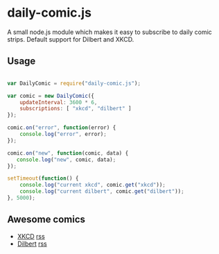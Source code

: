 daily-comic.js
==============

A small node.js module which makes it easy to subscribe to daily comic strips. Default support for Dilbert and XKCD.

## Usage

```javascript

var DailyComic = require("daily-comic.js");

var comic = new DailyComic({
    updateInterval: 3600 * 6,
    subscriptions: [ "xkcd", "dilbert" ]
});

comic.on("error", function(error) {
    console.log("error", error);
});

comic.on("new", function(comic, data) {
   console.log("new", comic, data);
});

setTimeout(function() {
    console.log("current xkcd", comic.get("xkcd"));
    console.log("current dilbert", comic.get("dilbert"));
}, 5000);

```

## Awesome comics
* [XKCD](http://xkcd.com/) [rss](http://xkcd.com/rss.xml)
* [Dilbert](http://www.dilbert.com/) [rss](http://rss.latunyi.com/dilbert.rss)
